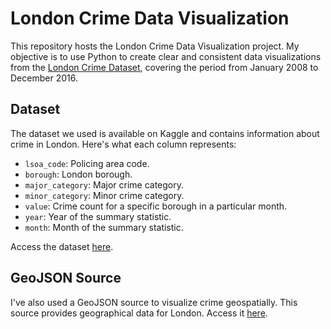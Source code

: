 # London Crime Data Visualization

This repository hosts the London Crime Data Visualization project. My objective is to use Python to create clear and consistent data visualizations from the [London Crime Dataset](https://www.kaggle.com/datasets/jboysen/london-crime), covering the period from January 2008 to December 2016.

## Dataset

The dataset we used is available on Kaggle and contains information about crime in London. Here's what each column represents:

- `lsoa_code`: Policing area code.
- `borough`: London borough.
- `major_category`: Major crime category.
- `minor_category`: Minor crime category.
- `value`: Crime count for a specific borough in a particular month.
- `year`: Year of the summary statistic.
- `month`: Month of the summary statistic.

Access the dataset [here](https://www.kaggle.com/datasets/jboysen/london-crime).

## GeoJSON Source

I've also used a GeoJSON source to visualize crime geospatially. This source provides geographical data for London. Access it [here](https://skgrange.github.io/data.html).
